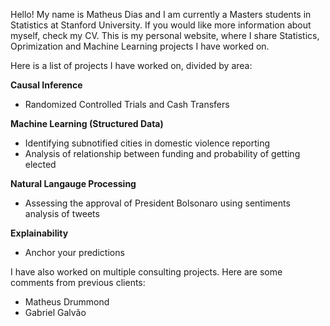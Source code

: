 Hello! My name is Matheus Dias and I am currently a Masters students in Statistics at Stanford University. If you would like more information about myself, check my CV.  This is my personal website, where I share Statistics, Oprimization and Machine Learning projects I have worked on.

Here is a list of projects I have worked on, divided by area:

**Causal Inference**

- Randomized Controlled Trials and Cash Transfers

**Machine Learning (Structured Data)**

- Identifying subnotified cities in domestic violence reporting
- Analysis of relationship between funding and probability of getting elected

**Natural Langauge Processing**
- Assessing the approval of President Bolsonaro using sentiments analysis of tweets

**Explainability**
- Anchor your predictions


I have also worked on multiple consulting projects. Here are some comments from previous clients:

- Matheus Drummond
- Gabriel Galvão
